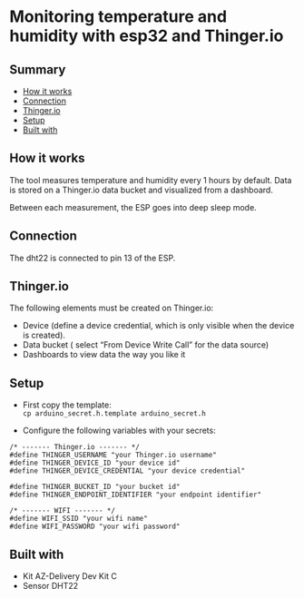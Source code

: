 # Monitoring temperature and humidity with esp32 and Thinger.io

## Summary
 - [How it works](#How-it-works)
 - [Connection](#Connection)
 - [Thinger.io ](#Thinger.io)
 - [Setup](#Setup)
 - [Built with](#Built-with)


## How it works

The tool measures temperature and humidity every 1 hours by default. 
Data is stored on a Thinger.io data bucket and visualized from a dashboard.

Between each measurement, the ESP goes into deep sleep mode.  

## Connection

The dht22 is connected to pin 13 of the ESP. 

## Thinger.io

The following elements must be created on Thinger.io:  
* Device (define a device credential, which is only visible when the device is created).
* Data bucket ( select “From Device Write Call” for the data source) 
* Dashboards to view data the way you like it 


## Setup 


* First copy the template:  
`cp arduino_secret.h.template arduino_secret.h`

* Configure the following variables with your secrets:  
```
/* ------- Thinger.io ------- */
#define THINGER_USERNAME "your Thinger.io username"
#define THINGER_DEVICE_ID "your device id"
#define THINGER_DEVICE_CREDENTIAL "your device credential"

#define THINGER_BUCKET_ID "your bucket id"
#define THINGER_ENDPOINT_IDENTIFIER "your endpoint identifier"

/* ------- WIFI ------- */
#define WIFI_SSID "your wifi name"
#define WIFI_PASSWORD "your wifi password"
```

## Built with

* Kit AZ-Delivery Dev Kit C  
* Sensor DHT22
